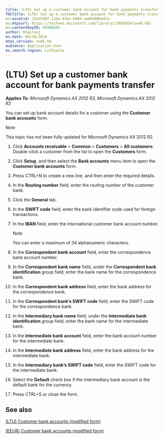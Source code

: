 ```yaml
---
title: (LTU) Set up a customer bank account for bank payments transfer
TOCTitle: (LTU) Set up a customer bank account for bank payments transfer
ms:assetid: 15ed786f-11da-434c-b869-aa05680ee61c
ms:mtpsurl: https://technet.microsoft.com/library/JJ665024(v=AX.60)
ms:contentKeyID: 49386605
author: Khairunj
ms.date: 04/18/2014
mtps_version: v=AX.60
audience: Application User
ms.search.region: Lithuania
---
```


# (LTU) Set up a customer bank account for bank payments transfer 


_**Applies To:** Microsoft Dynamics AX 2012 R3, Microsoft Dynamics AX 2012 R2_

You can set up bank account details for a customer using the **Customer bank accounts** form.


> [!NOTE]
> <P>This topic has not been fully updated for Microsoft Dynamics AX 2012 R2.</P>



1.  Click **Accounts receivable** \> **Common** \> **Customers** \> **All customers**. Double-click a customer from the list to open the **Customers** form.

2.  Click **Setup**, and then select the **Bank accounts** menu item to open the **Customer bank accounts** form.

3.  Press CTRL+N to create a new line, and then enter the required details.

4.  In the **Routing number** field, enter the routing number of the customer bank.

5.  Click the **General** tab.

6.  In the **SWIFT code** field, enter the bank identifier code used for foreign transactions.

7.  In the **IBAN** field, enter the international customer bank account number.
    

    > [!NOTE]
    > <P>You can enter a maximum of 34 alphanumeric characters.</P>



8.  In the **Correspondent bank account** field, enter the correspondence bank account number.

9.  In the **Correspondent bank name** field, under the **Correspondent bank identification** group field, enter the bank name for the correspondence bank.

10. In the **Correspondent bank address** field, enter the bank address for the correspondence bank.

11. In the **Correspondent bank’s SWIFT code** field, enter the SWIFT code for the correspondence bank.

12. In the **Intermediary bank name** field, under the **Intermediate bank identification** group field, enter the bank name for the intermediate bank.

13. In the **Intermediate bank account** field, enter the bank account number for the intermediate bank.

14. In the **Intermediate bank address** field, enter the bank address for the intermediate bank.

15. In the **Intermediary bank’s SWIFT code** field, enter the SWIFT code for the intermediate bank.

16. Select the **Default** check box if the intermediary bank account is the default bank for the currency.

17. Press CTRL+S or close the form.

## See also

[(LTU) Customer bank accounts (modified form)](https://technet.microsoft.com/library/jj665100\(v=ax.60\))

[(EEUR) Customer bank accounts (modified form)](https://technet.microsoft.com/library/jj710670\(v=ax.60\))

  


